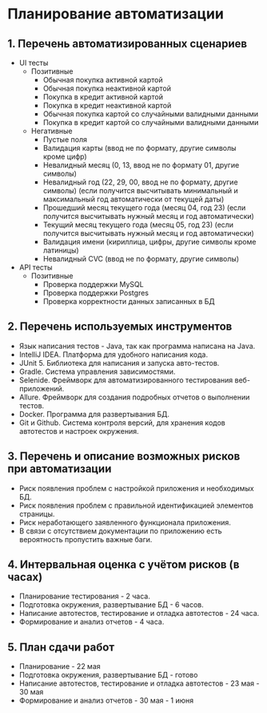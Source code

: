 # Планирование автоматизации

## 1. Перечень автоматизированных сценариев
    
* UI тесты
  * Позитивные
    * Обычная покупка активной картой
    * Обычная покупка неактивной картой
    * Покупка в кредит активной картой
    * Покупка в кредит неактивной картой
    * Обычная покупка картой со случайными валидными данными
    * Покупка в кредит картой со случайными валидными данными
  * Негативные
    * Пустые поля
    * Валидация карты (ввод не по формату, другие символы кроме цифр)
    * Невалидный месяц (0, 13, ввод не по формату 01, другие символы)
    * Невалидный год (22, 29, 00, ввод не по формату, другие символы) (если получится высчитывать минимальный и максимальный год автоматически от текущей даты)
    * Прошедший месяц текущего года (месяц 04, год 23) (если получится высчитывать нужный месяц и год автоматически)
    * Текущий месяц текущего года (месяц 05, год 23) (если получится высчитывать нужный месяц и год автоматически)
    * Валидация имени (кириллица, цифры, другие символы кроме латиницы)
    * Невалидный CVC (ввод не по формату, другие символы)
* API тесты
  * Позитивные
    * Проверка поддержки MySQL 
    * Проверка поддержки Postgres 
    * Проверка корректности данных записанных в БД

## 2. Перечень используемых инструментов
* Язык написания тестов - Java, так как программа написана на Java.
* IntelliJ IDEA. Платформа для удобного написания кода.
* JUnit 5. Библиотека для написания и запуска авто-тестов.
* Gradle. Система управления зависимостями.
* Selenide. Фреймворк для автоматизированного тестирования веб-приложений.
* Allure. Фреймворк для создания подробных отчетов о выполнении тестов.
* Docker. Программа для развертывания БД.
* Git и Github. Система контроля версий, для хранения кодов автотестов и настроек окружения.

## 3. Перечень и описание возможных рисков при автоматизации
* Риск появления проблем с настройкой приложения и необходимых БД.
* Риск появления проблем с правильной идентификацией элементов страницы.
* Риск неработающего заявленного функционала приложения.
* В связи с отсутствием документации по приложению есть вероятность пропустить важные баги.

## 4. Интервальная оценка с учётом рисков (в часах)
* Планирование тестирования - 2 часа.
* Подготовка окружения, развертывание БД - 6 часов.
* Написание автотестов, тестирование и отладка автотестов - 24 часа.
* Формирование и анализ отчетов - 4 часа.

## 5. План сдачи работ
* Планирование - 22 мая
* Подготовка окружения, развертывание БД - готово
* Написание автотестов, тестирование и отладка автотестов - 23 мая - 30 мая
* Формирование и анализ отчетов - 30 мая - 1 июня